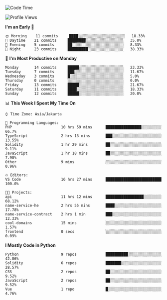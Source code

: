 <!--START_SECTION:waka-->
![Code Time](http://img.shields.io/badge/Code%20Time-1%2C220%20hrs%2010%20mins-blue)

![Profile Views](http://img.shields.io/badge/Profile%20Views-0-blue)

**I'm an Early 🐤** 

```text
🌞 Morning    11 commits     ████░░░░░░░░░░░░░░░░░░░░░   18.33% 
🌆 Daytime    21 commits     ████████░░░░░░░░░░░░░░░░░   35.0% 
🌃 Evening    5 commits      ██░░░░░░░░░░░░░░░░░░░░░░░   8.33% 
🌙 Night      23 commits     █████████░░░░░░░░░░░░░░░░   38.33%

```
📅 **I'm Most Productive on Monday** 

```text
Monday       14 commits     █████░░░░░░░░░░░░░░░░░░░░   23.33% 
Tuesday      7 commits      ███░░░░░░░░░░░░░░░░░░░░░░   11.67% 
Wednesday    3 commits      █░░░░░░░░░░░░░░░░░░░░░░░░   5.0% 
Thursday     0 commits      ░░░░░░░░░░░░░░░░░░░░░░░░░   0.0% 
Friday       13 commits     █████░░░░░░░░░░░░░░░░░░░░   21.67% 
Saturday     11 commits     ████░░░░░░░░░░░░░░░░░░░░░   18.33% 
Sunday       12 commits     █████░░░░░░░░░░░░░░░░░░░░   20.0%

```


📊 **This Week I Spent My Time On** 

```text
⌚︎ Time Zone: Asia/Jakarta

💬 Programming Languages: 
PHP                      10 hrs 59 mins      ████████████████░░░░░░░░░   66.7% 
TypeScript               2 hrs 13 mins       ███░░░░░░░░░░░░░░░░░░░░░░   13.55% 
Solidity                 1 hr 29 mins        ██░░░░░░░░░░░░░░░░░░░░░░░   9.11% 
JavaScript               1 hr 18 mins        ██░░░░░░░░░░░░░░░░░░░░░░░   7.98% 
Other                    9 mins              ░░░░░░░░░░░░░░░░░░░░░░░░░   0.96%

🔥 Editors: 
VS Code                  16 hrs 27 mins      █████████████████████████   100.0%

🐱‍💻 Projects: 
api                      11 hrs 12 mins      █████████████████░░░░░░░░   68.12% 
name-service-he          2 hrs 55 mins       ████░░░░░░░░░░░░░░░░░░░░░   17.78% 
name-service-contract    2 hrs 1 min         ███░░░░░░░░░░░░░░░░░░░░░░   12.33% 
cool-domains             15 mins             ░░░░░░░░░░░░░░░░░░░░░░░░░   1.57% 
frontend                 0 secs              ░░░░░░░░░░░░░░░░░░░░░░░░░   0.09%

```

**I Mostly Code in Python** 

```text
Python                   9 repos             ██████████░░░░░░░░░░░░░░░   42.86% 
Solidity                 6 repos             ███████░░░░░░░░░░░░░░░░░░   28.57% 
CSS                      2 repos             ██░░░░░░░░░░░░░░░░░░░░░░░   9.52% 
JavaScript               2 repos             ██░░░░░░░░░░░░░░░░░░░░░░░   9.52% 
Vue                      1 repo              █░░░░░░░░░░░░░░░░░░░░░░░░   4.76%

```



<!--END_SECTION:waka-->
